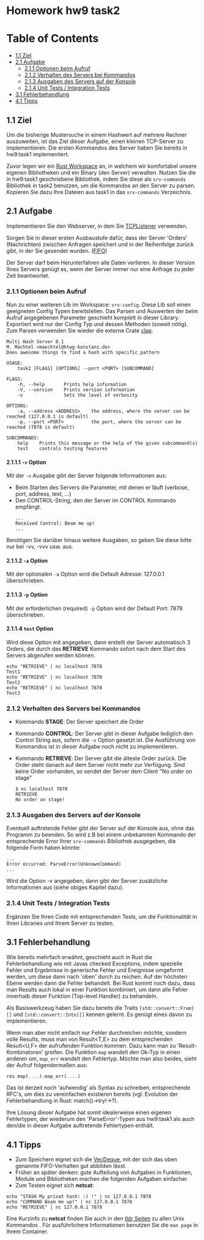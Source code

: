 # Homework hw9 task2

[TOC]: #

# Table of Contents
- [1.1 Ziel](#11-ziel)
- [2.1 Aufgabe](#21-aufgabe)
    - [2.1.1 Optionen beim Aufruf](#211-optionen-beim-aufruf)
    - [2.1.2 Verhalten des Servers bei Kommandos](#212-verhalten-des-servers-bei-kommandos)
    - [2.1.3 Ausgaben des Servers auf der Konsole](#213-ausgaben-des-servers-auf-der-konsole)
    - [2.1.4 Unit Tests / Integration Tests](#214-unit-tests--integration-tests)
- [3.1 Fehlerbehandlung](#31-fehlerbehandlung)
- [4.1 Tipps](#41-tipps)

## 1.1 Ziel

Um die bisherige Mustersuche in einem Hashwert auf mehrere Rechner
auszuweiten, ist das Ziel dieser Aufgabe, einen kleinen TCP-Server zu
implementieren. Die ersten Kommandos des Server haben Sie bereits in
hw9:task1 implementiert.

Zuvor legen wir ein [Rust Workspace][] an, in welchem wir komfortabel
unsere eigenen Bibliotheken und ein Binary (den Server) verwalten.
Nutzen Sie die in hw9:task1 geschriebene Bibliothek, indem Sie diese als
`srv-commands` Bibliothek in task2 benutzen, um die Kommandos an den
Server zu parsen. Kopieren Sie dazu Ihre Dateien aus task1 in das
`srv-commands` Verzeichnis.

## 2.1 Aufgabe

Implementieren Sie den Webserver, in dem Sie [TCPListener][tcplistener]
verwenden.

Sorgen Sie in dieser ersten Ausbaustufe dafür, dass der Server 'Orders'
(Nachrichten) zwischen Anfragen speichert und in der Reihenfolge zurück
gibt, in der Sie gesendet wurden. ([FIFO][fifo])

Der Server darf beim Herunterfahren alle Daten verlieren. In dieser
Version Ihres Servers genügt es, wenn der Server immer nur eine Anfrage
zu jeder Zeit beantwortet.

### 2.1.1 Optionen beim Aufruf

Nun zu einer weiteren Lib im Workspace: `srv-config`. Diese Lib soll
einen geeigneten Config Typen bereitstellen. Das Parsen und Auswerten
der beim Aufruf angegebenen Parameter geschieht komplett in dieser
Library. Exportiert wird nur der Config Typ und dessen Methoden (soweit
nötig). Zum Parsen verwenden Sie wieder die externe Crate [clap][].

```text
Multi Hash Server 0.1
M. Mächtel <maechtel@htwg-konstanz.de>
Does awesome things to find a hash with specific pattern

USAGE:
    task2 [FLAGS] [OPTIONS] --port <PORT> [SUBCOMMAND]

FLAGS:
    -h, --help       Prints help information
    -V, --version    Prints version information
    -v               Sets the level of verbosity

OPTIONS:
    -a, --address <ADDRESS>    the address, where the server can be reached (127.0.0.1 is default)
    -p, --port <PORT>          the port, where the server can be reached (7878 is default)

SUBCOMMANDS:
    help    Prints this message or the help of the given subcommand(s)
    test    controls testing features
```

#### 2.1.1.1 `-v` Option

Mit der `-v` Ausgabe gibt der Server folgende Informationen aus:

- Beim Starten des Servers die Parameter, mit denen er läuft (verbose,
  port, address, test, ...)
- Den CONTROL-String, den der Server im CONTROL Kommando empfängt.
    ```text
    ...
    Received Control: Beam me up!
    ...
    ```

Benötigen Sie darüber hinaus weitere Ausgaben, so geben Sie diese bitte
nur bei -vv, -vvv usw. aus.

#### 2.1.1.2 `-a` Option

Mit der optionalen `-a` Option wird die Default Adresse: 127.0.0.1
überschrieben.

#### 2.1.1.3 `-p` Option

Mit der erforderlichen (required) `-p` Option wird der Default Port: 7878
überschrieben.

#### 2.1.1.4 `test` Option

Wird diese Option mit angegeben, dann erstellt der Server automatisch 3
Orders, die durch das **RETRIEVE** Kommando sofort nach dem Start des
Servers abgerufen werden können.

```text
echo "RETRIEVE" | nc localhost 7878
Test1
echo "RETRIEVE" | nc localhost 7878
Test2
echo "RETRIEVE" | nc localhost 7878
Test3
```

### 2.1.2 Verhalten des Servers bei Kommandos

- Kommando **STAGE**: Der Server speichert die Order
- Kommando **CONTROL**: Der Server gibt in dieser Aufgabe lediglich den
  Control String aus, sofern die `-v` Option gesetzt ist. Die Ausführung
  von Kommandos ist in dieser Aufgabe noch nicht zu implementieren.
- Kommando **RETRIEVE**: Der Server gibt die älteste Order zurück.
  Die Order steht danach auf dem Server nicht mehr zur Verfügung.
  Sind keine Order vorhanden, so sendet der Server dem Client "No
  order on stage"

    ```text
    $ nc localhost 7878
    RETRIEVE
    No order on stage!
    ```


### 2.1.3 Ausgaben des Servers auf der Konsole

Eventuell auftretende Fehler gibt der Server auf der Konsole aus, ohne
das Programm zu beenden. So wird z.B bei einem unbekannten Kommando der
entsprechende Error Ihrer `srv-commands` Bibliothek ausgegeben, die
folgende Form haben könnte:
```text
...
Error occurred: ParseError(UnknownCommand)
...
```

Wird die Option -v angegeben, dann gibt der Server zusätzliche
Informationen aus (siehe obiges Kapitel dazu).

### 2.1.4 Unit Tests / Integration Tests

Ergänzen Sie Ihren Code mit entsprechenden Tests, um die Funktionalität
in Ihren Libraries und Ihrem Server zu testen.

## 3.1 Fehlerbehandlung 

Wie bereits mehrfach erwähnt, geschieht auch in Rust die
Fehlerbehandlung wie mit Javas checked Exceptions, indem spezielle
Fehler und Ergebnisse in generische Fehler und Ereignisse umgeformt
werden, um diese dann nach 'oben' durch zu reichen. Auf der höchsten
Ebene werden dann die Fehler behandelt. Bei Rust kommt noch dazu, dass
man Results auch lokal in einer Funktion kombiniert, um dann alle Fehler
innerhalb dieser Funktion (Top-level Handler) zu behandeln.

Als Basiswerkzeug haben Sie dazu bereits die Traits
`[std::convert::From][]` und `[std::convert::Into][]` kennen gelernt. Es
genügt eines davon zu implementieren.

Wenn man aber nicht einfach nur Fehler durchreichen möchte, sondern
volle Results, muss man von Result<T,E> zu dem entsprechenden
Result<U,F> der aufrufenden Funktion kommen. Dazu kann man zu
'Result-Kombinatoren' greifen. Die Funktion `map` wandelt den Ok-Typ in
einen anderen um, `map_err` wandelt den Fehlertyp. Möchte man also
beides, sieht der Aufruf folgendermaßen aus:

```rust
res.map(....).map_err(....)
```

Das ist derzeit noch 'aufwendig' als Syntax zu schreiben, entsprechende
RFC's, um dies zu vereinfachen existieren bereits (vgl. Evolution der
Fehlerbehandlung in Rust: match()->try!->?).

Ihre Lösung dieser Aufgabe hat somit idealerweise einen eigenen
Fehlertypen, der wiederum den 'ParseError'-Typen aus hw9:task1 als auch
den/die in dieser Aufgabe auftretende Fehlertypen enthält.

## 4.1 Tipps

* Zum Speichern eignet sich die [VecDeque][vecdeque], mit der sich das oben genannte FIFO-Verhalten gut abbilden lässt.
* Früher an später denken: gute Aufteilung von Aufgaben in Funktionen,
  Module und Bibliotheken machen die folgenden Aufgaben einfacher.
* Zum Testen eignet sich **netcat**:

```
echo "STASH My privat hash: :) !" | nc 127.0.0.1 7878
echo "COMMAND Beam me up!" | nc 127.0.0.1 7878
echo "RETRIEVE" | nc 127.0.0.1 7878
```

Eine Kurzinfo zu **netcat** finden Sie auch in den [tldr Seiten][] zu
allen Unix Kommandos . Für ausführlichere Informationen benutzen Sie die
`man page` in Ihrem Container.

[tcplistener]: https://doc.rust-lang.org/std/net/struct.TcpListener.html
[fifo]: https://en.wikipedia.org/wiki/FIFO_(computing_and_electronics)
[vecdeque]: https://doc.rust-lang.org/std/collections/struct.VecDeque.html
[std::convert::From]: https://doc.rust-lang.org/std/convert/trait.From.html
[std::convert::Into]: https://doc.rust-lang.org/std/convert/trait.Into.html
[Rust Workspace]: https://doc.rust-lang.org/book/second-edition/ch14-03-cargo-workspaces.html
[clap]: https://docs.rs/clap/
[tldr Seiten]: https://tldr.ostera.io/